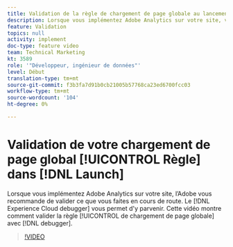 ```yaml
---
title: Validation de la règle de chargement de page globale au lancement
description: Lorsque vous implémentez Adobe Analytics sur votre site, vous souhaitez être en mesure de valider ce que vous faites en cours de route. Le débogueur Experience Cloud à la rescousse ! Cette vidéo montre comment valider votre règle de chargement de page globale avec le débogueur.
feature: Validation
topics: null
activity: implement
doc-type: feature video
team: Technical Marketing
kt: 3589
role: '"Développeur, ingénieur de données"'
level: Début
translation-type: tm+mt
source-git-commit: f3b3fa7d91b0cb21005b57768ca23ed6700fcc03
workflow-type: tm+mt
source-wordcount: '104'
ht-degree: 0%

---
```



# Validation de votre chargement de page global [!UICONTROL Règle] dans [!DNL Launch]

Lorsque vous implémentez Adobe Analytics sur votre site, l’Adobe vous recommande de valider ce que vous faites en cours de route. Le [!DNL Experience Cloud debugger] vous permet d&#39;y parvenir. Cette vidéo montre comment valider la règle [!UICONTROL de chargement de page globale] avec [!DNL debugger].

>[!VIDEO](https://video.tv.adobe.com/v/28776/?quality=12)
